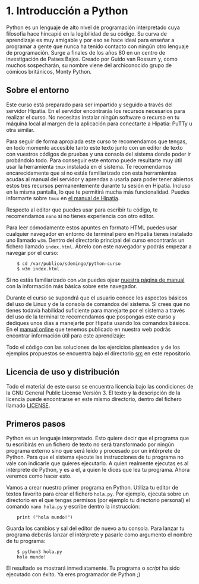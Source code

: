 


# 1. Introducción a Python


Python es un lenguaje de alto nivel de programación interpretado cuya filosofía
hace hincapié en la legibilidad de su código. Su curva de aprendizaje es muy
amigable y por eso se hace ideal para enseñar a programar a gente que nunca ha
tenido contacto con ningún otro lenguaje de programación. Surge a finales de los
años 80 en un centro de investigación de Países Bajos. Creado por Guido van
Rossum y, como muchos sospecharán, su nombre viene del archiconocido grupo de
cómicos británicos, Monty Python.


## Sobre el entorno

Este curso está preparado para ser impartido y seguido a través del servidor
Hipatia. En el servidor encontrarás los recursos necesarios para realizar el
curso. No necesitas instalar ningún software o recurso en tu máquina local al
margen de la aplicación para conectarte a Hipatia: PuTTy u otra similar.

Para seguir de forma apropiada este curso te recomendamos que tengas, en todo
momento accesible tanto este texto junto con un editor de texto con vuestros
códigos de pruebas y una consola del sistema donde poder ir probándolo
todo. Para conseguir este entorno puede resultarte muy útil usar la herramienta
`tmux` instalada en el sistema. Te recomendamos encarecidamente que si no estás
familiarizado con esta herramientas acudas al manual del servidor y aprendas a
usarla para poder tener abiertos estos tres recursos permanentemente durante tu
sesión en Hipatia. Incluso en la misma pantalla, lo que te permitirá mucha más
funcionalidad. Puedes informarte sobre `tmux` en [el manual de
Hipatia](http://hipatia.iesjovellanos.org/tmux.html).

Respecto al editor que puedes usar para escribir tu código, te recomendamos
`nano` si no tienes experiencia con otro editor. 

Para leer cómodamente estos apuntes en formato HTML puedes usar cualquier
navegador en entorno de terminal pero en Hipatia tienes instalado uno llamado
`w3m`. Dentro del directorio principal del curso encontrarás un fichero llamado
`index.html`. Ábrelo con este navegador y podrás empezar a navegar por el curso:

```
    $ cd /var/publico/sdemingo/python-curso
    $ w3m index.html
```

Si no estás familiarizado con `w3m` puedes ojear [nuestra página de manual](
http://hipatia.iesjovellanos.org/w3m.html) con la información más básica sobre
este navegador.

Durante el curso se supondrá que el usuario conoce los aspectos básicos del uso
de Linux y de la consola de comandos del sistema. Si crees que no tienes todavía
habilidad suficiente para manejarte por el sistema a través del uso de la
terminal te recomendamos que pospongas este curso y dediques unos días a
manejarte por Hipatia usando los comandos básicos. En el [manual
online](http://hipatia.iesjovellanos.org/ayuda-index.html) que tenemos publicado
en nuestra web podrás encontrar información útil para este aprendizaje:

Todo el código con las soluciones de los ejercicios planteados y de los ejemplos
propuestos se encuentra bajo el directorio [src](../src) en este repositorio.




## Licencia de uso y distribución

Todo el material de este curso se encuentra licencia bajo las condiciones de la
GNU General Public License Versión 3. El texto y la descripción de la licencia
puede encontrarse en este mismo directorio, dentro del fichero llamado
[LICENSE](../LICENSE).




## Primeros pasos

Python es un lenguaje interpretado. Esto quiere decir que el programa que tu
escribirás en un fichero de texto no será transformado por ningún programa
externo sino que será leído y procesado por un intérprete de Python. Para que el
sistema ejecute las instrucciones de tu programa no vale con indicarle que
quieres ejecutarlo. A quien realmente ejecutas es al intérprete de Python, y es
a el, a quien le dices que lea tu programa. Ahora veremos como hacer esto.

Vamos a crear nuestro primer programa en Python. Utiliza tu editor de textos
favorito para crear el fichero `hola.py`. Por ejemplo, ejecuta sobre un
directorio en el que tengas permisos (por ejemplo tu directorio personal) el
comando `nano hola.py` y escribe dentro la instrucción:

```
    print ("hola mundo!")
```

Guarda los cambios y sal del editor de nuevo a tu consola. Para lanzar tu
programa deberás lanzar el intérprete y pasarle como argumento el nombre de tu
programa:

```
    $ python3 hola.py
    hola mundo!
```

El resultado se mostrará inmediatamente. Tu programa o *script* ha sido
ejecutado con éxito. Ya eres programador de Python ;)



